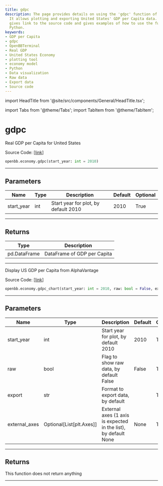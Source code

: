 ```yaml
---
title: gdpc
description: The page provides details on using the 'gdpc' function of OpenBBTerminal.
  It allows plotting and exporting United States' GDP per Capita data. The page also
  gives link to the source code and gives examples of how to use the functions with
  Python.
keywords:
- GDP per Capita
- gdpc
- OpenBBTerminal
- Real GDP
- United States Economy
- plotting tool
- economy model
- Python
- Data visualization
- Raw data
- Export data
- Source code
---
```


import HeadTitle from '@site/src/components/General/HeadTitle.tsx';

<HeadTitle title="gdpc - Economy - Reference | OpenBB SDK Docs" />

import Tabs from '@theme/Tabs';
import TabItem from '@theme/TabItem';

# gdpc

<Tabs>
<TabItem value="model" label="Model" default>

Real GDP per Capita for United States

Source Code: [[link](https://github.com/OpenBB-finance/OpenBBTerminal/tree/main/openbb_terminal/economy/alphavantage_model.py#L96)]

```python
openbb.economy.gdpc(start_year: int = 2010)
```

---

## Parameters

| Name | Type | Description | Default | Optional |
| ---- | ---- | ----------- | ------- | -------- |
| start_year | int | Start year for plot, by default 2010 | 2010 | True |


---

## Returns

| Type | Description |
| ---- | ----------- |
| pd.DataFrame | DataFrame of GDP per Capita |
---

</TabItem>
<TabItem value="view" label="Chart">

Display US GDP per Capita from AlphaVantage

Source Code: [[link](https://github.com/OpenBB-finance/OpenBBTerminal/tree/main/openbb_terminal/economy/alphavantage_view.py#L146)]

```python
openbb.economy.gdpc_chart(start_year: int = 2010, raw: bool = False, export: str = "", external_axes: Optional[List[matplotlib.axes._axes.Axes]] = None)
```

---

## Parameters

| Name | Type | Description | Default | Optional |
| ---- | ---- | ----------- | ------- | -------- |
| start_year | int | Start year for plot, by default 2010 | 2010 | True |
| raw | bool | Flag to show raw data, by default False | False | True |
| export | str | Format to export data, by default |  | True |
| external_axes | Optional[List[plt.Axes]] | External axes (1 axis is expected in the list), by default None | None | True |


---

## Returns

This function does not return anything

---

</TabItem>
</Tabs>
